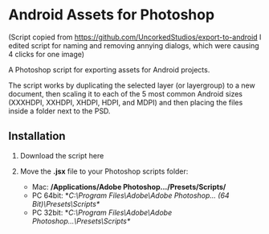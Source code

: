 # Android Assets for Photoshop
(Script copied from https://github.com/UncorkedStudios/export-to-android I edited script for naming and removing annying dialogs, which were causing 4 clicks for one image)

A Photoshop script for exporting assets for Android projects.

The script works by duplicating the selected layer (or layergroup) to a new document, then scaling it to each of the 5 most common Android sizes (XXXHDPI, XXHDPI, XHDPI, HDPI, and MDPI) and then placing the files inside a folder next to the PSD.

## Installation
1. Download the script here

2. Move the **.jsx** file to your Photoshop scripts folder:

	- Mac: **/Applications/Adobe Photoshop.../Presets/Scripts/**
	- PC 64bit: **C:\Program Files\Adobe\Adobe Photoshop... (64 Bit)\Presets\Scripts\**
	- PC 32bit: **C:\Program Files\Adobe\Adobe Photoshop...\Presets\Scripts\**
